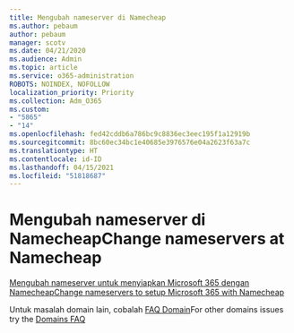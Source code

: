 ```yaml
---
title: Mengubah nameserver di Namecheap
ms.author: pebaum
author: pebaum
manager: scotv
ms.date: 04/21/2020
ms.audience: Admin
ms.topic: article
ms.service: o365-administration
ROBOTS: NOINDEX, NOFOLLOW
localization_priority: Priority
ms.collection: Adm_O365
ms.custom:
- "5865"
- "14"
ms.openlocfilehash: fed42cddb6a786bc9c8836ec3eec195f1a12919b
ms.sourcegitcommit: 8bc60ec34bc1e40685e3976576e04a2623f63a7c
ms.translationtype: HT
ms.contentlocale: id-ID
ms.lasthandoff: 04/15/2021
ms.locfileid: "51818687"
---
```

# <a name="change-nameservers-at-namecheap"></a><span data-ttu-id="7c0ae-102">Mengubah nameserver di Namecheap</span><span class="sxs-lookup"><span data-stu-id="7c0ae-102">Change nameservers at Namecheap</span></span>

[<span data-ttu-id="7c0ae-103">Mengubah nameserver untuk menyiapkan Microsoft 365 dengan Namecheap</span><span class="sxs-lookup"><span data-stu-id="7c0ae-103">Change nameservers to setup Microsoft 365 with Namecheap</span></span>](https://docs.microsoft.com/microsoft-365/admin/dns/change-nameservers-at-namecheap?view=o365-worldwide)

<span data-ttu-id="7c0ae-104">Untuk masalah domain lain, cobalah [FAQ Domain](https://docs.microsoft.com/microsoft-365/admin/setup/domains-faq?view=o365-worldwide)</span><span class="sxs-lookup"><span data-stu-id="7c0ae-104">For other domains issues try the [Domains FAQ](https://docs.microsoft.com/microsoft-365/admin/setup/domains-faq?view=o365-worldwide)</span></span>